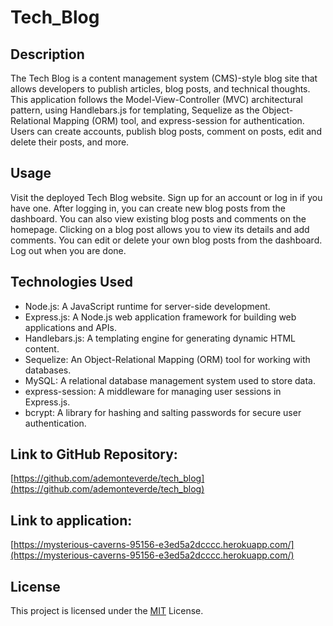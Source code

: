 # Tech_Blog

## Description

The Tech Blog is a content management system (CMS)-style blog site that allows developers to publish articles, blog posts, and technical thoughts. This application follows the Model-View-Controller (MVC) architectural pattern, using Handlebars.js for templating, Sequelize as the Object-Relational Mapping (ORM) tool, and express-session for authentication. Users can create accounts, publish blog posts, comment on posts, edit and delete their posts, and more.

## Usage

Visit the deployed Tech Blog website.
Sign up for an account or log in if you have one.
After logging in, you can create new blog posts from the dashboard.
You can also view existing blog posts and comments on the homepage.
Clicking on a blog post allows you to view its details and add comments.
You can edit or delete your own blog posts from the dashboard.
Log out when you are done.

## Technologies Used

- Node.js: A JavaScript runtime for server-side development.
- Express.js: A Node.js web application framework for building web applications and APIs.
- Handlebars.js: A templating engine for generating dynamic HTML content.
- Sequelize: An Object-Relational Mapping (ORM) tool for working with databases.
- MySQL: A relational database management system used to store data.
- express-session: A middleware for managing user sessions in Express.js.
- bcrypt: A library for hashing and salting passwords for secure user authentication.

## Link to GitHub Repository:

[https://github.com/ademonteverde/tech_blog](https://github.com/ademonteverde/tech_blog)

## Link to application:

[https://mysterious-caverns-95156-e3ed5a2dcccc.herokuapp.com/](https://mysterious-caverns-95156-e3ed5a2dcccc.herokuapp.com/)
## License

This project is licensed under the [MIT](https://github.com/ademonteverde/tech_blog/blob/main/LICENSE) License.